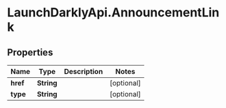 # LaunchDarklyApi.AnnouncementLink

## Properties

Name | Type | Description | Notes
------------ | ------------- | ------------- | -------------
**href** | **String** |  | [optional] 
**type** | **String** |  | [optional] 


